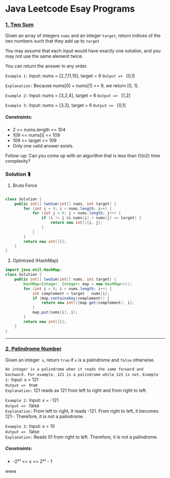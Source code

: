# Java Leetcode Esay Programs
### [1. Two Sum](https://leetcode.com/problems/two-sum/)
Given an array of integers `nums` and an integer `target`, return indices of the two numbers such that they add up to `target`

You may assume that each input would have exactly one solution, and you may not use the same element twice.

You can return the answer in any order.

`Example 1:`
Input: nums = [2,7,11,15], target = 9
`Output => ` [0,1]

`Explanation:` Because nums[0] + nums[1] == 9, we return [0, 1].

`Example 2:`
Input: nums = [3,2,4], target = 6
`Output => ` [1,2]

`Example 3:`
Input: nums = [3,3], target = 6
      `Output => ` [0,1]

##### Constraints:
- 2 <= nums.length <= 104
- 109 <= nums[i] <= 109
- 109 <= target <= 109
- Only one valid answer exists.

Follow-up: Can you come up with an algorithm that is less than O(n2) time complexity?
### Solution ⮯
1. Brute Force
```java

class Solution {
    public int[] twoSum(int[] nums, int target) {
        for (int i = 0; i < nums.length; i++) {
            for (int j = 0; j < nums.length; j++) {
                if (i != j && nums[i] + nums[j] == target) {
                    return new int[]{i, j};
                }
            }
        }
        return new int[]{};
    }
}
```
2. Optimized (HashMap)
````java
import java.util.HashMap;
class Solution {
    public int[] twoSum(int[] nums, int target) {
        HashMap<Integer, Integer> map = new HashMap<>();
        for (int i = 0; i < nums.length; i++) {
            int complement = target - nums[i];
            if (map.containsKey(complement)) {
                return new int[]{map.get(complement), i};
            }
            map.put(nums[i], i);
        }
        return new int[]{};
    }
}
````
---
### [2. Palindrome Number](https://leetcode.com/problems/palindrome-number/)
Given an integer` x`, return `true` if `x` is a palindrome and `false` otherwise.

`An integer is a palindrome when it reads the same forward and backward. For example, 121 is a palindrome while 123 is not.`
`Example 1:`
Input: x = 121  
`Output => ` true  
`Explanation:` 121 reads as 121 from left to right and from right to left.

`Example 2:`
Input: x = -121  
`Output => ` false  
`Explanation:` From left to right, it reads -121. From right to left, it becomes 121-. Therefore, it is not a palindrome.

`Example 3:`
Input: x = 10  
`Output => ` false  
`Explanation:` Reads 01 from right to left. Therefore, it is not a palindrome.

##### Constraints:
- -2³¹ <= x <= 2³¹ - 1















www


